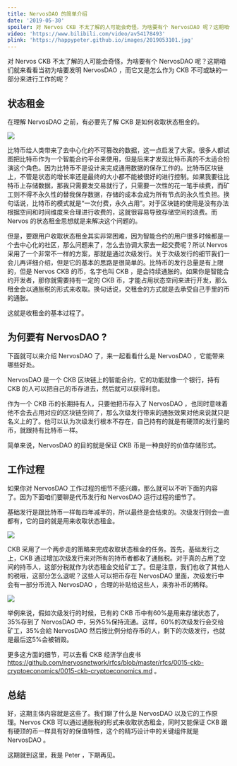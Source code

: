 ```yaml
---
title: NervosDAO 的简单介绍
date: '2019-05-30'
spoiler: 对 Nervos CKB 不太了解的人可能会奇怪，为啥要有个 NervosDAO 呢？这期咱们就来看看当初为啥要发明 NervosDAO ，而它又是怎么作为 CKB 不可或缺的一部分来进行工作的呢？
video: 'https://www.bilibili.com/video/av54178493'
plink: 'https://happypeter.github.io/images/2019053101.jpg'
---
```


对 Nervos CKB 不太了解的人可能会奇怪，为啥要有个 NervosDAO 呢？这期咱们就来看看当初为啥要发明 NervosDAO ，而它又是怎么作为 CKB 不可或缺的一部分来进行工作的呢？

## 状态租金

在理解 NervosDAO 之前，有必要先了解 CKB 是如何收取状态租金的。

![](https://happypeter.github.io/images/2019053102.jpg)

比特币给人类带来了去中心化的不可篡改的数据，这一点启发了大家。很多人都试图把比特币作为一个智能合约平台来使用，但是后来才发现比特币真的不太适合扮演这个角色。因为比特币不是设计来完成通用数据的保存工作的。比特币区块链上，不管是状态的增长率还是最终的大小都不能被很好的进行控制。如果我要往比特币上存储数据，那我只需要发交易就行了，只需要一次性的花一笔手续费，而矿工则不得不永久性的替我保存数据，存储的成本会成为所有节点的永久性负担。换句话说，比特币的模式就是“一次付费，永久占用”。对于区块链的使用是没有办法根据空间和时间维度来合理进行收费的，这就很容易导致存储空间的浪费。而 Nervos 的状态租金思想就是来解决这个问题的。

但是，要跟用户收取状态租金其实非常困难，因为智能合约的用户很多时候都是一个去中心化的社区，那么问题来了，怎么去协调大家去一起交费呢？所以 Nervos 采用了一个非常不一样的方案，那就是通过次级发行。关于次级发行的细节我们一会儿再详细介绍，但是它的基本的思路是很简单的。比特币的发行总量是有上限的，但是 Nervos CKB 的币，名字也叫 CKB ，是会持续通胀的。如果你是智能合约开发者，那你就需要持有一定的 CKB 币，才能占用状态空间来进行开发，那么租金会以通胀税的形式来收取。换句话说，交租金的方式就是去承受自己手里的币的通胀。

这就是收租金的基本过程了。

## 为何要有 NervosDAO ?

下面就可以来介绍 NervosDAO 了，来一起看看什么是 NervosDAO ，它能带来哪些好处。

NervosDAO 是一个 CKB 区块链上的智能合约，它的功能就像一个银行，持有 CKB 的人可以把自己的币存进去，然后就可以获得利息。

作为一个 CKB 币的长期持有人，只要他把币存入了 NervosDAO ，也同时意味着他不会去占用对应的区块链空间了，那么次级发行带来的通胀效果对他来说就只是名义上的了。他可以认为次级发行根本不存在，自己持有的就是有硬顶的发行量的币，就跟持有比特币一样。

简单来说，NervosDAO 的目的就是保证 CKB 币是一种良好的价值存储形式。

## 工作过程

如果你对 NervosDAO 工作过程的细节不感兴趣，那么就可以不听下面的内容了。因为下面咱们要聊是代币发行和 NervosDAO 运行过程的细节了。

基础发行是跟比特币一样每四年减半的，所以最终是会结束的。次级发行则会一直都有，它的目的就是用来收取状态租金。

![](https://happypeter.github.io/images/2019053103.jpg)

CKB 采用了一个两步走的策略来完成收取状态租金的任务。首先，基础发行之上，CKB 通过增加次级发行来对所有的持币者都收了通胀税。对于真的占用了空间的持币人，这部分税就作为状态租金交给矿工了。但是注意，我们也收了其他人的税哦，这部分怎么退呢？这些人可以把币存在 NervosDAO 里面，次级发行中会有一部分币流入 NervosDAO ，合理的补贴给这些人，来弥补币的稀释。

![](https://happypeter.github.io/images/2019053104.jpg)

举例来说，假如次级发行的时候，已有的 CKB 币中有60%是用来存储状态了，35%存到了 NervosDAO 中，另外5%保持流通。这样，60%的次级发行会交给矿工，35%会給 NervosDAO 然后按比例分给存币的人，剩下的次级发行，也就是最后这5%会被销毁。

更多这方面的细节，可以去看 CKB 经济学白皮书  https://github.com/nervosnetwork/rfcs/blob/master/rfcs/0015-ckb-cryptoeconomics/0015-ckb-cryptoeconomics.md 。

## 总结

好，这期主体内容就是这些了。我们聊了什么是 NervosDAO 以及它的工作原理。Nervos CKB 可以通过通胀税的形式来收取状态租金，同时又能保证 CKB 跟有硬顶的币一样具有好的保值特性，这个的精巧设计中的关键组件就是 NervosDAO 。

这期就到这里，我是 Peter ，下期再见。
